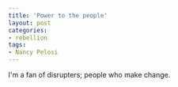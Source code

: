 ```yaml
---
title: 'Power to the people'
layout: post
categories:
- rebellion
tags:
- Nancy Pelosi
---
```


I'm a fan of disrupters; people who make change.